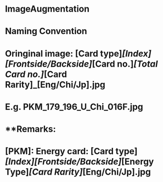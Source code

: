 # ImageAugmentation

# Naming Convention
# Oringinal image: [Card type]_[Index][Frontside/Backside]_[Card no.]_[Total Card no.]_[Card Rarity]_[Eng/Chi/Jp].jpg
# E.g. PKM_179_196_U_Chi_016F.jpg

# **Remarks:
# [PKM]: Energy card: [Card type]_[Index][Frontside/Backside]_[Energy Type]_[Card Rarity]_[Eng/Chi/Jp].jpg
